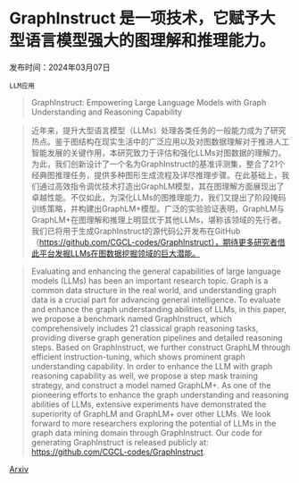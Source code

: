 # GraphInstruct 是一项技术，它赋予大型语言模型强大的图理解和推理能力。

发布时间：2024年03月07日

`LLM应用`

> GraphInstruct: Empowering Large Language Models with Graph Understanding and Reasoning Capability

> 近年来，提升大型语言模型（LLMs）处理各类任务的一般能力成为了研究热点。鉴于图结构在现实生活中的广泛应用以及对图数据理解对于推进人工智能发展的关键作用，本研究致力于评估和强化LLMs对图数据的理解力。为此，我们创新设计了一个名为GraphInstruct的基准评测集，整合了21个经典图推理任务，提供多种图形生成流程及详尽推理步骤。在此基础上，我们通过高效指令调优技术打造出GraphLM模型，其在图理解方面展现出了卓越性能。不仅如此，为深化LLMs的图推理能力，我们又提出了阶段掩码训练策略，并构建出GraphLM+模型。广泛的实验验证表明，GraphLM与GraphLM+在图理解和推理上明显优于其他LLMs，堪称该领域的先行者。我们已将用于生成GraphInstruct的源代码公开发布在GitHub（https://github.com/CGCL-codes/GraphInstruct），期待更多研究者借此平台发掘LLMs在图数据挖掘领域的巨大潜能。

> Evaluating and enhancing the general capabilities of large language models (LLMs) has been an important research topic. Graph is a common data structure in the real world, and understanding graph data is a crucial part for advancing general intelligence. To evaluate and enhance the graph understanding abilities of LLMs, in this paper, we propose a benchmark named GraphInstruct, which comprehensively includes 21 classical graph reasoning tasks, providing diverse graph generation pipelines and detailed reasoning steps. Based on GraphInstruct, we further construct GraphLM through efficient instruction-tuning, which shows prominent graph understanding capability. In order to enhance the LLM with graph reasoning capability as well, we propose a step mask training strategy, and construct a model named GraphLM+. As one of the pioneering efforts to enhance the graph understanding and reasoning abilities of LLMs, extensive experiments have demonstrated the superiority of GraphLM and GraphLM+ over other LLMs. We look forward to more researchers exploring the potential of LLMs in the graph data mining domain through GraphInstruct. Our code for generating GraphInstruct is released publicly at: https://github.com/CGCL-codes/GraphInstruct.

[Arxiv](https://arxiv.org/abs/2403.04483)